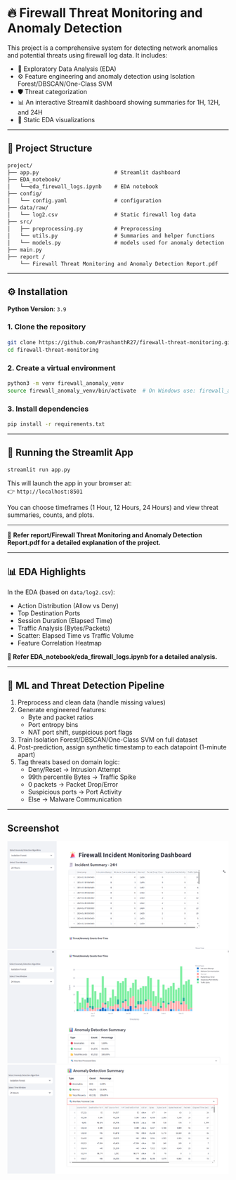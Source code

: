 
# 🔥 Firewall Threat Monitoring and Anomaly Detection

This project is a comprehensive system for detecting network anomalies and potential threats using firewall log data. It includes:

- 🧪 Exploratory Data Analysis (EDA)
- ⚙️ Feature engineering and anomaly detection using Isolation Forest/DBSCAN/One-Class SVM
- 🛡️ Threat categorization
- 📊 An interactive Streamlit dashboard showing summaries for 1H, 12H, and 24H
- 📁 Static EDA visualizations

---

## 📁 Project Structure

```
project/
├── app.py                        # Streamlit dashboard
├── EDA_notebook/
│   └──eda_firewall_logs.ipynb    # EDA notebook
├── config/
│   └── config.yaml               # configuration
├── data/raw/
│   └── log2.csv                  # Static firewall log data
├── src/
│   ├── preprocessing.py          # Preprocessing
│   └── utils.py                  # Summaries and helper functions
│   └── models.py                 # models used for anomaly detection
├── main.py                    
├── report /
    └── Firewall Threat Monitoring and Anomaly Detection Report.pdf

```

---

## ⚙️ Installation

**Python Version**: `3.9`

### 1. Clone the repository

```bash
git clone https://github.com/PrashanthR27/firewall-threat-monitoring.git
cd firewall-threat-monitoring
```

### 2. Create a virtual environment

```bash
python3 -m venv firewall_anomaly_venv
source firewall_anomaly_venv/bin/activate  # On Windows use: firewall_anomaly_venv\Scripts\activate
```

### 3. Install dependencies

```bash
pip install -r requirements.txt
```

---

## 🚀 Running the Streamlit App

```bash
streamlit run app.py
```

This will launch the app in your browser at:  
👉 `http://localhost:8501`

You can choose timeframes (1 Hour, 12 Hours, 24 Hours) and view threat summaries, counts, and plots.

---

📄 **Refer report/Firewall Threat Monitoring and Anomaly Detection Report.pdf for a detailed explanation of the project.**

---

## 📊 EDA Highlights

In the EDA (based on `data/log2.csv`):

- Action Distribution (Allow vs Deny)
- Top Destination Ports
- Session Duration (Elapsed Time)
- Traffic Analysis (Bytes/Packets)
- Scatter: Elapsed Time vs Traffic Volume
- Feature Correlation Heatmap

**📓 Refer EDA_notebook/eda_firewall_logs.ipynb for a detailed analysis.**

---

## 🧠 ML and Threat Detection Pipeline

1. Preprocess and clean data (handle missing values)
2. Generate engineered features:
   - Byte and packet ratios
   - Port entropy bins
   - NAT port shift, suspicious port flags
3. Train Isolation Forest/DBSCAN/One-Class SVM on full dataset
4. Post-prediction, assign synthetic timestamp to each datapoint (1-minute apart)
5. Tag threats based on domain logic:
   - Deny/Reset → Intrusion Attempt
   - 99th percentile Bytes → Traffic Spike
   - 0 packets → Packet Drop/Error
   - Suspicious ports → Port Activity
   - Else → Malware Communication

---


## Screenshot
![alt text](images/image.png)
![alt text](images/image-1.png)
![alt text](images/image-2.png)